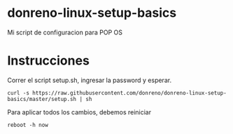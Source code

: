 # donreno-linux-setup-basics

Mi script de configuracion para POP OS

# Instrucciones
Correr el script setup.sh, ingresar la password y esperar.

    curl -s https://raw.githubusercontent.com/donreno/donreno-linux-setup-basics/master/setup.sh | sh
    
Para aplicar todos los cambios, debemos reiniciar

    reboot -h now
